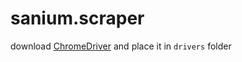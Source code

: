 # sanium.scraper

download [ChromeDriver](https://sites.google.com/a/chromium.org/chromedriver/home) and place it in `drivers` folder
